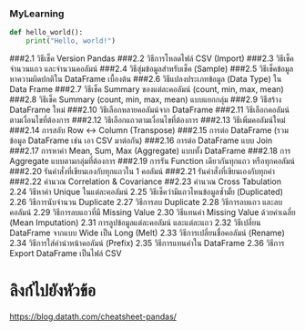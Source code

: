 ### MyLearning
```python
def hello_world():
    print("Hello, world!")
```

###2.1 วิธีเช็ค Version Pandas
###2.2 วิธีการโหลดไฟล์ CSV (Import)
###2.3 วิธีเช็คจำนวนแถว และจำนวนคอลัมน์
###2.4 วิธีสุ่มข้อมูลสำหรับเช็ค (Sample)
###2.5 วิธีเช็คข้อมูลหาความผิดปกติใน DataFrame เบื้องต้น
###2.6 วิธีแปลงประเภทข้อมูล (Data Type) ใน Data Frame
###2.7 วิธีเช็ค Summary ของแต่ละคอลัมน์ (count, min, max, mean)
###2.8 วิธีเช็ค Summary (count, min, max, mean) แบบแยกกลุ่ม
###2.9 วิธีสร้าง DataFrame ใหม่
###2.10 วิธีเลือกหลายคอลัมน์จาก DataFrame
###2.11 วิธีเลือกคอลัมน์ตามเงื่อนไขที่ต้องการ
###2.12 วิธีเลือกแถวตามเงื่อนไขที่ต้องการ
###2.13 วิธีเพิ่มคอลัมน์ใหม่
###2.14 การสลับ Row <-> Column (Transpose)
###2.15 การต่อ DataFrame (รวมข้อมูล DataFrame เช่น เอา CSV มาต่อกัน)
###2.16 การต่อ DataFrame แบบ Join
###2.17 การหาค่า Mean, Sum, Max (Aggregate) แบบทั้ง DataFrame
###2.18 การ Aggregate แบบตามกลุ่มที่ต้องการ
###2.19 การรัน Function เดียวกันทุกแถว หรือทุกคอลัมน์
###2.20 รันคำสั่งที่เขียนเองกับทุกแถวใน 1 คอลัมน์
###2.21 รันคำสั่งที่เขียนเองกับทุกค่า
###2.22 คำนวณ Correlation & Covariance
##2.23 คำนวณ Cross Tabulation
2.24 วิธีหาค่า Unique ในแต่ละคอลัมน์
2.25 วิธีเช็คว่ามีแถวไหนข้อมูลซ้ำมั้ย (Duplicated)
2.26 วิธีการนับจำนวน Duplicate
2.27 วิธีการลบ Duplicate
2.28 วิธีการลบแถว และลบคอลัมน์
2.29 วิธีการลบแถวที่มี Missing Value
2.30 วิธีแทนค่า Missing Value ด้วยค่าเฉลี่ย (Mean Imputation)
2.31 การลูปข้อมูลแต่ละคอลัมน์ และแต่ละแถว
2.32 วิธีเปลี่ยน DataFrame จากแบบ Wide เป็น Long (Melt)
2.33 วิธีการเปลี่ยนชื่อคอลัมน์ (Rename)
2.34 วิธีการใส่คำนำหน้าคอลัมน์ (Prefix)
2.35 วิธีการแทนค่าใน DataFrame
2.36 วิธีการ Export DataFrame เป็นไฟล์ CSV

# ลิงก์ไปยังหัวข้อ
https://blog.datath.com/cheatsheet-pandas/



